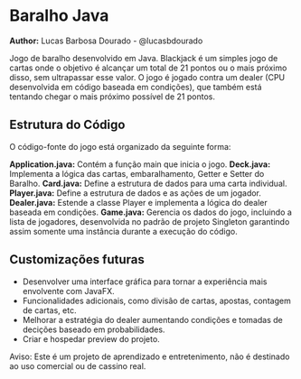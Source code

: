 # Baralho Java

**Author:** Lucas Barbosa Dourado - @lucasbdourado

Jogo de baralho desenvolvido em Java. Blackjack é um simples jogo de cartas onde o objetivo é alcançar um total de 21 pontos ou o mais próximo disso, sem ultrapassar esse valor. O jogo é jogado contra um dealer (CPU desenvolvida em código baseada em condições), que também está tentando chegar o mais próximo possível de 21 pontos.

## Estrutura do Código
O código-fonte do jogo está organizado da seguinte forma:

**Application.java:** Contém a função main que inicia o jogo.
**Deck.java:** Implementa a lógica das cartas, embaralhamento, Getter e Setter do Baralho.
**Card.java:** Define a estrutura de dados para uma carta individual.
**Player.java:** Define a estrutura de dados e as ações de um jogador.
**Dealer.java:** Estende a classe Player e implementa a lógica do dealer baseada em condições.
**Game.java:** Gerencia os dados do jogo, incluindo a lista de jogadores, desenvolvida no padrão de projeto Singleton garantindo assim somente uma instância durante a execução do código.

## Customizações futuras
- Desenvolver uma interface gráfica para tornar a experiência mais envolvente com JavaFX.
- Funcionalidades adicionais, como divisão de cartas, apostas, contagem de cartas, etc.
- Melhorar a estratégia do dealer aumentando condições e tomadas de decições baseado em probabilidades.
- Criar e hospedar preview do projeto.

Aviso: Este é um projeto de aprendizado e entretenimento, não é destinado ao uso comercial ou de cassino real.
